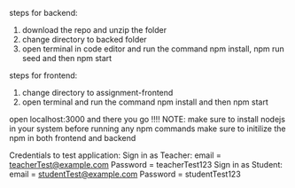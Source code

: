 steps for backend:
1. download the repo and unzip the folder
2. change directory to backed folder
3. open terminal in code editor and run the command npm install,
   npm run seed
   and then npm start

steps for frontend:
1. change directory to assignment-frontend
2. open terminal and run the command npm install and then npm start


open localhost:3000 and there you go !!!!
NOTE: make sure to install nodejs in your system
      before running any npm commands make sure to initilize the npm in both frontend and backend



Credentials to test application:
Sign in as Teacher: 
            email = teacherTest@example.com
            Password = teacherTest123
Sign in as Student: 
            email = studentTest@example.com
            Password = studentTest123

